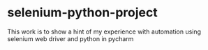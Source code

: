 # selenium-python-project
This work is to show a hint of my experience with automation using selenium web driver and python in pycharm
